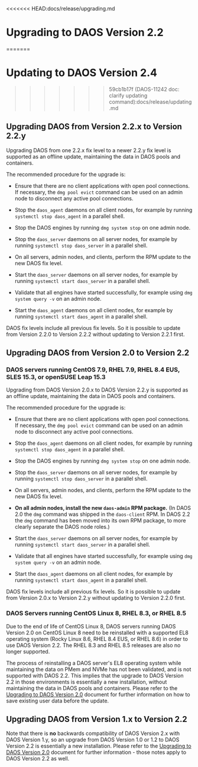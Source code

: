 <<<<<<< HEAD:docs/release/upgrading.md
# Upgrading to DAOS Version 2.2
=======
# Updating to DAOS Version 2.4
>>>>>>> 59cb1b17f (DAOS-11242 doc: clarify updating command):docs/release/updating.md


## Upgrading DAOS from Version 2.2.x to Version 2.2.y

Upgrading DAOS from one 2.2.x fix level to a newer 2.2.y fix level is
supported as an offline update, maintaining the data in DAOS pools and
containers.

The recommended procedure for the upgrade is:

- Ensure that there are no client applications with open pool connections.
  If necessary, the `dmg pool evict` command can be used on an admin node
  to disconnect any active pool connections.

- Stop the `daos_agent` daemons on all client nodes,
  for example by running `systemctl stop daos_agent` in a parallel shell.

- Stop the DAOS engines by running `dmg system stop` on one admin node.

- Stop the `daos_server` daemons on all server nodes,
  for example by running `systemctl stop daos_server` in a parallel shell.

- On all servers, admin nodes, and clients,
  perform the RPM update to the new DAOS fix level.

- Start the `daos_server` daemons on all server nodes,
  for example by running `systemctl start daos_server` in a parallel shell.

- Validate that all engines have started successfully,
  for example using `dmg system query -v` on an admin node.

- Start the `daos_agent` daemons on all client nodes,
  for example by running `systemctl start daos_agent` in a parallel shell.

DAOS fix levels include all previous fix levels. So it is possible to update
from Version 2.2.0 to Version 2.2.2 without updating to Version 2.2.1 first.


## Upgrading DAOS from Version 2.0 to Version 2.2

### DAOS servers running CentOS 7.9, RHEL 7.9, RHEL 8.4 EUS, SLES 15.3, or openSUSE Leap 15.3

Upgrading from DAOS Version 2.0.x to DAOS Version 2.2.y is supported as an offline update,
maintaining the data in DAOS pools and containers.

The recommended procedure for the upgrade is:

- Ensure that there are no client applications with open pool connections.
  If necessary, the `dmg pool evict` command can be used on an admin node
  to disconnect any active pool connections.

- Stop the `daos_agent` daemons on all client nodes,
  for example by running `systemctl stop daos_agent` in a parallel shell.

- Stop the DAOS engines by running `dmg system stop` on one admin node.

- Stop the `daos_server` daemons on all server nodes,
  for example by running `systemctl stop daos_server` in a parallel shell.

- On all servers, admin nodes, and clients,
  perform the RPM update to the new DAOS fix level.

- **On all admin nodes, install the new `daos-admin` RPM package.**
  (In DAOS 2.0 the `dmg` command was shipped in the `daos-client` RPM.
  In DAOS 2.2 the `dmg` command has been moved into its own RPM package,
  to more clearly separate the DAOS node roles.)

- Start the `daos_server` daemons on all server nodes,
  for example by running `systemctl start daos_server` in a parallel shell.

- Validate that all engines have started successfully,
  for example using `dmg system query -v` on an admin node.

- Start the `daos_agent` daemons on all client nodes,
  for example by running `systemctl start daos_agent` in a parallel shell.

DAOS fix levels include all previous fix levels. So it is possible to update
from Version 2.0.x to Version 2.2.y without updating to Version 2.2.0 first.

### DAOS Servers running CentOS Linux 8, RHEL 8.3, or RHEL 8.5

Due to the end of life of CentOS Linux 8, DAOS servers running DAOS Version 2.0
on CentOS Linux 8 need to be reinstalled with a supported EL8 operating system
(Rocky Linux 8.6, RHEL 8.4 EUS, or RHEL 8.6) in order to use DAOS Version 2.2.
The RHEL 8.3 and RHEL 8.5 releases are also no longer supported.

The process of reinstalling a DAOS server's EL8 operating system while maintaining
the data on PMem and NVMe has not been validated, and is not supported with DAOS 2.2.
This implies that the upgrade to DAOS Version 2.2 in those environments is essentially
a new installation, without maintaining the data in DAOS pools and containers.
Please refer to the
[Upgrading to DAOS Version 2.0](https://docs.daos.io/v2.0/release/upgrading_to_v2_0/)
document for further information on how to save existing user data before the update.


## Upgrading DAOS from Version 1.x to Version 2.2

Note that there is **no** backwards compatibility of DAOS Version 2.x with
DAOS Version 1.y, so an upgrade from DAOS Version 1.0 or 1.2 to
DAOS Version 2.2 is essentially a new installation. Please refer to the
[Upgrading to DAOS Version 2.0](https://docs.daos.io/v2.0/release/upgrading_to_v2_0/)
document for further information - those notes apply to DAOS Version 2.2 as well.
